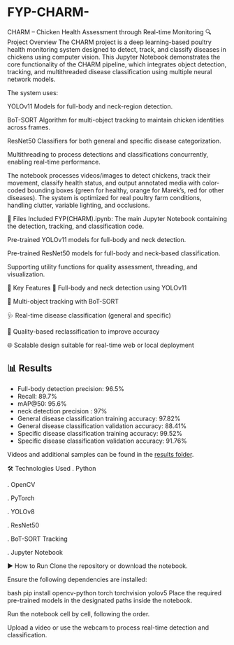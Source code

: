 # FYP-CHARM-
 CHARM – Chicken Health Assessment through Real-time Monitoring
🔍 Project Overview
The CHARM project is a deep learning-based poultry health monitoring system designed to detect, track, and classify diseases in chickens using computer vision. This Jupyter Notebook demonstrates the core functionality of the CHARM pipeline, which integrates object detection, tracking, and multithreaded disease classification using multiple neural network models.

The system uses:

YOLOv11 Models for full-body and neck-region detection.

BoT-SORT Algorithm for multi-object tracking to maintain chicken identities across frames.

ResNet50 Classifiers for both general and specific disease categorization.

Multithreading to process detections and classifications concurrently, enabling real-time performance.

The notebook processes videos/images to detect chickens, track their movement, classify health status, and output annotated media with color-coded bounding boxes (green for healthy, orange for Marek’s, red for other diseases). The system is optimized for real poultry farm conditions, handling clutter, variable lighting, and occlusions.

📂 Files Included
FYP(CHARM).ipynb: The main Jupyter Notebook containing the detection, tracking, and classification code.

Pre-trained YOLOv11 models for full-body and neck detection.

Pre-trained ResNet50 models for full-body and neck-based classification.

Supporting utility functions for quality assessment, threading, and visualization.

🚀 Key Features
🐔 Full-body and neck detection using YOLOv11

🔄 Multi-object tracking with BoT-SORT

🩺 Real-time disease classification (general and specific)

🎯 Quality-based reclassification to improve accuracy

🌐 Scalable design suitable for real-time web or local deployment
## 📊 Results

- Full-body detection precision: 96.5%
- Recall: 89.7%
- mAP@50: 95.6%
- neck detection precision : 97%
- General disease classification training accuracy: 97.82%
- General disease classification validation accuracy: 88.41%
- Specific disease classification training accuracy: 99.52%
- Specific disease classification validation accuracy: 91.76%

Videos and additional samples can be found in the [results folder](results/).

🛠️ Technologies Used
. Python

. OpenCV

. PyTorch

. YOLOv8

. ResNet50

. BoT-SORT Tracking

. Jupyter Notebook

▶️ How to Run
Clone the repository or download the notebook.

Ensure the following dependencies are installed:

bash
pip install opencv-python torch torchvision yolov5
Place the required pre-trained models in the designated paths inside the notebook.

Run the notebook cell by cell, following the order.

Upload a video or use the webcam to process real-time detection and classification.
